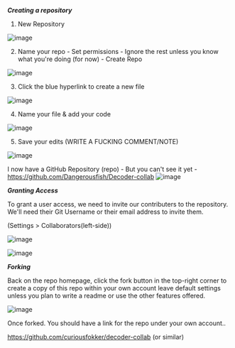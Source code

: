 ***Creating a repository***

1. New Repository

 ![image](https://user-images.githubusercontent.com/30146283/189542096-45337c67-78e7-4df4-8949-8823ad046b49.png)

2. Name your repo - Set permissions - Ignore the rest unless you know what you're doing (for now) - Create Repo

 ![image](https://user-images.githubusercontent.com/30146283/189542103-6768b271-545c-46c0-b911-a8a5ecfc1b0b.png)

3. Click the blue hyperlink to create a new file

 ![image](https://user-images.githubusercontent.com/30146283/189542115-478fccd0-a3b7-4c45-b84b-3adbefe1e816.png)

4. Name your file & add your code

 ![image](https://user-images.githubusercontent.com/30146283/189542129-d67378be-cabf-4481-b6c4-857e79baddb1.png)

5. Save your edits (WRITE A FUCKING COMMENT/NOTE)

![image](https://user-images.githubusercontent.com/30146283/189542166-8c6d5ada-68c0-4d88-ad33-d96f1fbb95e6.png)

I now have a GitHub Repository (repo) - But you can't see it yet - https://github.com/Dangerousfish/Decoder-collab
![image](https://user-images.githubusercontent.com/30146283/189542178-e9672da0-c4e1-4dc8-8093-673094d1bc57.png)


***Granting Access***

To grant a user access, we need to invite our contributers to the repository. We'll need their Git Username or their email address to invite them.

(Settings > Collaborators(left-side))

![image](https://user-images.githubusercontent.com/30146283/189542286-91eb28ff-03ce-4d56-9961-596d75eecaea.png)

![image](https://user-images.githubusercontent.com/30146283/189542299-b67e788e-6f61-489c-9357-242a3efdd22c.png)


***Forking***

Back on the repo homepage, click the fork button in the top-right corner to create a copy of this repo within your own account leave default settings unless you plan to write a readme or use the other features offered.

![image](https://user-images.githubusercontent.com/30146283/189542356-76175d19-ba7f-4357-bd5c-466747041731.png)


Once forked. You should have a link for the repo under your own account..

https://github.com/curiousfokker/decoder-collab (or similar)
